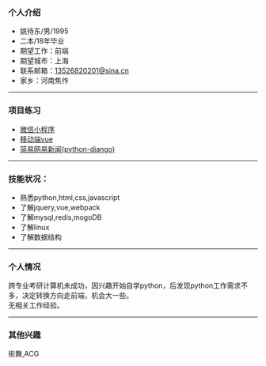 ### 个人介绍

- 姚待东/男/1995
- 二本/18年毕业
- 期望工作：前端
- 期望城市：上海
- 联系邮箱：13526820201@sina.cn
- 家乡：河南焦作

<hr>

### 项目练习


- [微信小程序](https://github.com/bboyAyao/gitlearn/tree/master/wechat_demo)  
- [移动端vue](https://github.com/bboyAyao/vue-qunar-travel)  
- [简易网易新闻(python-django)](https://github.com/bboyAyao/gitlearn/tree/master/newsSite/minicms)     
  
<hr>

### 技能状况：

- 熟悉python,html,css,javascript
- 了解jquery,vue,webpack
- 了解mysql,redis,mogoDB
- 了解linux
- 了解数据结构

<hr/>

### 个人情况
跨专业考研计算机未成功，因兴趣开始自学python，后发现python工作需求不多，决定转换方向走前端，机会大一些。  
无相关工作经验。

<hr/>

### 其他兴趣
街舞,ACG
